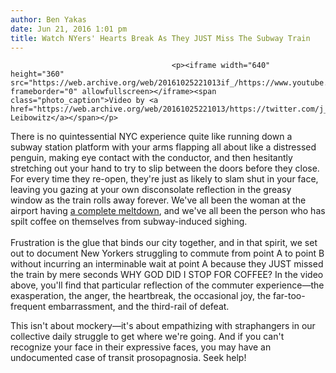 ```yaml
---
author: Ben Yakas
date: Jun 21, 2016 1:01 pm
title: Watch NYers' Hearts Break As They JUST Miss The Subway Train
---
```


	
										<p><iframe width="640" height="360" src="https://web.archive.org/web/20161025221013if_/https://www.youtube.com/embed/iWh385F5lms" frameborder="0" allowfullscreen></iframe><span class="photo_caption">Video by <a href="https://web.archive.org/web/20161025221013/https://twitter.com/j_leibowitz">Jessica Leibowitz</a></span></p>

<p>There is no quintessential NYC experience quite like running down a subway station platform with your arms flapping all about like a distressed penguin, making eye contact with the conductor, and then hesitantly stretching out your hand to try to slip between the doors before they close. For every time they re-open, they&apos;re just as likely to slam shut in your face, leaving you gazing at your own disconsolate reflection in the greasy window as the train rolls away forever. We&apos;ve all been the woman at the airport having <a href="https://web.archive.org/web/20161025221013/http://gothamist.com/2016/04/12/laguardia_breaks_us_all.php">a complete meltdown</a>, and we&apos;ve all been the person who has spilt coffee on themselves from subway-induced sighing.<br>
 <br>
Frustration is the glue that binds our city together, and in that spirit, we set out to document New Yorkers struggling to commute from point A to point B without incurring an interminable wait at point A because they JUST missed the train by mere seconds WHY GOD DID I STOP FOR COFFEE? In the video above, you&apos;ll find that particular reflection of the commuter experience&#x2014;the exasperation, the anger, the heartbreak, the occasional joy, the far-too-frequent embarrassment, and the third-rail of defeat. </p>

<p>This isn&apos;t about mockery&#x2014;it&apos;s about empathizing with straphangers in our collective daily struggle to get where we&apos;re going. And if you can&apos;t recognize your face in their expressive faces, you may have an undocumented case of transit prosopagnosia. Seek help!</p>					
										
									
				